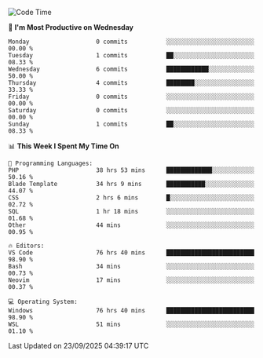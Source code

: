 <!--START_SECTION:waka-->
![Code Time](http://img.shields.io/badge/Code%20Time-5%2C934%20hrs%2031%20mins-blue)

📅 **I'm Most Productive on Wednesday** 

```text
Monday                   0 commits           ░░░░░░░░░░░░░░░░░░░░░░░░░   00.00 % 
Tuesday                  1 commits           ██░░░░░░░░░░░░░░░░░░░░░░░   08.33 % 
Wednesday                6 commits           ████████████░░░░░░░░░░░░░   50.00 % 
Thursday                 4 commits           ████████░░░░░░░░░░░░░░░░░   33.33 % 
Friday                   0 commits           ░░░░░░░░░░░░░░░░░░░░░░░░░   00.00 % 
Saturday                 0 commits           ░░░░░░░░░░░░░░░░░░░░░░░░░   00.00 % 
Sunday                   1 commits           ██░░░░░░░░░░░░░░░░░░░░░░░   08.33 % 
```


📊 **This Week I Spent My Time On** 

```text
💬 Programming Languages: 
PHP                      38 hrs 53 mins      █████████████░░░░░░░░░░░░   50.16 % 
Blade Template           34 hrs 9 mins       ███████████░░░░░░░░░░░░░░   44.07 % 
CSS                      2 hrs 6 mins        █░░░░░░░░░░░░░░░░░░░░░░░░   02.72 % 
SQL                      1 hr 18 mins        ░░░░░░░░░░░░░░░░░░░░░░░░░   01.68 % 
Other                    44 mins             ░░░░░░░░░░░░░░░░░░░░░░░░░   00.95 % 

🔥 Editors: 
VS Code                  76 hrs 40 mins      █████████████████████████   98.90 % 
Bash                     34 mins             ░░░░░░░░░░░░░░░░░░░░░░░░░   00.73 % 
Neovim                   17 mins             ░░░░░░░░░░░░░░░░░░░░░░░░░   00.37 % 

💻 Operating System: 
Windows                  76 hrs 40 mins      █████████████████████████   98.90 % 
WSL                      51 mins             ░░░░░░░░░░░░░░░░░░░░░░░░░   01.10 % 
```


 Last Updated on 23/09/2025 04:39:17 UTC
<!--END_SECTION:waka-->
